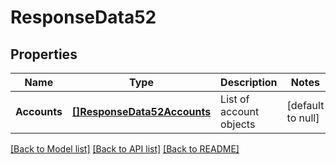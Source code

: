 # ResponseData52

## Properties
Name | Type | Description | Notes
------------ | ------------- | ------------- | -------------
**Accounts** | [**[]ResponseData52Accounts**](ResponseData52_accounts.md) | List of account objects | [default to null]

[[Back to Model list]](../README.md#documentation-for-models) [[Back to API list]](../README.md#documentation-for-api-endpoints) [[Back to README]](../README.md)

